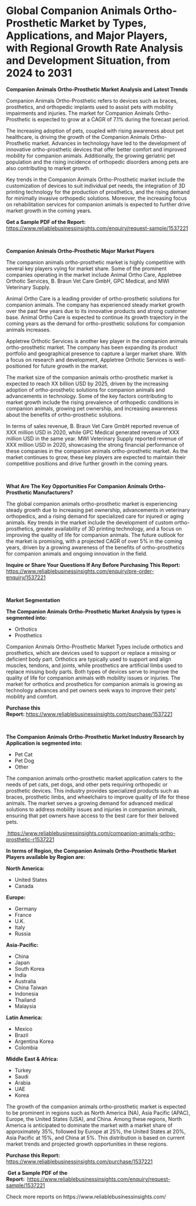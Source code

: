 <p><h1>Global Companion Animals Ortho-Prosthetic Market by Types, Applications, and Major Players, with Regional Growth Rate Analysis and Development Situation, from 2024 to 2031</h1></p><p><strong>Companion Animals Ortho-Prosthetic Market Analysis and Latest Trends</strong></p>
<p><p>Companion Animals Ortho-Prosthetic refers to devices such as braces, prosthetics, and orthopedic implants used to assist pets with mobility impairments and injuries. The market for Companion Animals Ortho-Prosthetic is expected to grow at a CAGR of 7.1% during the forecast period. </p><p>The increasing adoption of pets, coupled with rising awareness about pet healthcare, is driving the growth of the Companion Animals Ortho-Prosthetic market. Advances in technology have led to the development of innovative ortho-prosthetic devices that offer better comfort and improved mobility for companion animals. Additionally, the growing geriatric pet population and the rising incidence of orthopedic disorders among pets are also contributing to market growth.</p><p>Key trends in the Companion Animals Ortho-Prosthetic market include the customization of devices to suit individual pet needs, the integration of 3D printing technology for the production of prosthetics, and the rising demand for minimally invasive orthopedic solutions. Moreover, the increasing focus on rehabilitation services for companion animals is expected to further drive market growth in the coming years.</p></p>
<p><strong>Get a Sample PDF of the Report:&nbsp;</strong> <a href="https://www.reliablebusinessinsights.com/enquiry/request-sample/1537221">https://www.reliablebusinessinsights.com/enquiry/request-sample/1537221</a></p>
<p>&nbsp;</p>
<p><strong>Companion Animals Ortho-Prosthetic Major Market Players</strong></p>
<p><p>The companion animals ortho-prosthetic market is highly competitive with several key players vying for market share. Some of the prominent companies operating in the market include Animal Ortho Care, Appletree Orthotic Services, B. Braun Vet Care GmbH, GPC Medical, and MWI Veterinary Supply.</p><p>Animal Ortho Care is a leading provider of ortho-prosthetic solutions for companion animals. The company has experienced steady market growth over the past few years due to its innovative products and strong customer base. Animal Ortho Care is expected to continue its growth trajectory in the coming years as the demand for ortho-prosthetic solutions for companion animals increases.</p><p>Appletree Orthotic Services is another key player in the companion animals ortho-prosthetic market. The company has been expanding its product portfolio and geographical presence to capture a larger market share. With a focus on research and development, Appletree Orthotic Services is well-positioned for future growth in the market.</p><p>The market size of the companion animals ortho-prosthetic market is expected to reach XX billion USD by 2025, driven by the increasing adoption of ortho-prosthetic solutions for companion animals and advancements in technology. Some of the key factors contributing to market growth include the rising prevalence of orthopedic conditions in companion animals, growing pet ownership, and increasing awareness about the benefits of ortho-prosthetic solutions.</p><p>In terms of sales revenue, B. Braun Vet Care GmbH reported revenue of XXX million USD in 2020, while GPC Medical generated revenue of XXX million USD in the same year. MWI Veterinary Supply reported revenue of XXX million USD in 2020, showcasing the strong financial performance of these companies in the companion animals ortho-prosthetic market. As the market continues to grow, these key players are expected to maintain their competitive positions and drive further growth in the coming years.</p></p>
<p>&nbsp;</p>
<p><strong>What Are The Key Opportunities For Companion Animals Ortho-Prosthetic Manufacturers?</strong></p>
<p><p>The global companion animals ortho-prosthetic market is experiencing steady growth due to increasing pet ownership, advancements in veterinary orthopedics, and a rising demand for specialized care for injured or aging animals. Key trends in the market include the development of custom ortho-prosthetics, greater availability of 3D printing technology, and a focus on improving the quality of life for companion animals. The future outlook for the market is promising, with a projected CAGR of over 5% in the coming years, driven by a growing awareness of the benefits of ortho-prosthetics for companion animals and ongoing innovation in the field.</p></p>
<p><strong>Inquire or Share Your Questions If Any Before Purchasing This Report:</strong> <a href="https://www.reliablebusinessinsights.com/enquiry/pre-order-enquiry/1537221">https://www.reliablebusinessinsights.com/enquiry/pre-order-enquiry/1537221</a></p>
<p>&nbsp;</p>
<p><strong>Market Segmentation</strong></p>
<p><strong>The Companion Animals Ortho-Prosthetic Market Analysis by types is segmented into:</strong></p>
<p><ul><li>Orthotics</li><li>Prosthetics</li></ul></p>
<p><p>Companion Animals Ortho-Prosthetic Market Types include orthotics and prosthetics, which are devices used to support or replace a missing or deficient body part. Orthotics are typically used to support and align muscles, tendons, and joints, while prosthetics are artificial limbs used to replace missing body parts. Both types of devices serve to improve the quality of life for companion animals with mobility issues or injuries. The market for orthotics and prosthetics for companion animals is growing as technology advances and pet owners seek ways to improve their pets' mobility and comfort.</p></p>
<p><strong>Purchase this Report:&nbsp;</strong><a href="https://www.reliablebusinessinsights.com/purchase/1537221">https://www.reliablebusinessinsights.com/purchase/1537221</a></p>
<p>&nbsp;</p>
<p><strong>The Companion Animals Ortho-Prosthetic Market Industry Research by Application is segmented into:</strong></p>
<p><ul><li>Pet Cat</li><li>Pet Dog</li><li>Other</li></ul></p>
<p><p>The companion animals ortho-prosthetic market application caters to the needs of pet cats, pet dogs, and other pets requiring orthopedic or prosthetic devices. This industry provides specialized products such as braces, prosthetic limbs, and wheelchairs to improve quality of life for these animals. The market serves a growing demand for advanced medical solutions to address mobility issues and injuries in companion animals, ensuring that pet owners have access to the best care for their beloved pets.</p></p>
<p><a href="https://www.reliablebusinessinsights.com/companion-animals-ortho-prosthetic-r1537221">&nbsp;https://www.reliablebusinessinsights.com/companion-animals-ortho-prosthetic-r1537221</a></p>
<p><strong>In terms of Region, the Companion Animals Ortho-Prosthetic Market Players available by Region are:</strong></p>
<p>
    <p> <strong> North America: </strong>
        <ul>
            <li>United States</li>
            <li>Canada</li>
        </ul>
        </p> 
    <p> <strong> Europe: </strong>
        <ul>
            <li>Germany</li>
            <li>France</li>
            <li>U.K.</li>
            <li>Italy</li>
            <li>Russia</li>
        </ul>
        </p> 
    <p> <strong> Asia-Pacific: </strong>
        <ul>
            <li>China</li>
            <li>Japan</li>
            <li>South Korea</li>
            <li>India</li>
            <li>Australia</li>
            <li>China Taiwan</li>
            <li>Indonesia</li>
            <li>Thailand</li>
            <li>Malaysia</li>
        </ul>
        </p> 
    <p> <strong> Latin America: </strong>
        <ul>
            <li>Mexico</li>
            <li>Brazil</li>
            <li>Argentina Korea</li>
            <li>Colombia</li>
        </ul>
        </p> 
    <p> <strong> Middle East & Africa: </strong>
        <ul>
            <li>Turkey</li>
            <li>Saudi</li>
            <li>Arabia</li>
            <li>UAE</li>
            <li>Korea</li>
        </ul>
    </p>
    </p>
<p><p>The growth of the companion animals ortho-prosthetic market is expected to be prominent in regions such as North America (NA), Asia Pacific (APAC), Europe, the United States (USA), and China. Among these regions, North America is anticipated to dominate the market with a market share of approximately 35%, followed by Europe at 25%, the United States at 20%, Asia Pacific at 15%, and China at 5%. This distribution is based on current market trends and projected growth opportunities in these regions.</p></p>
<p><strong>Purchase this Report: </strong><a href="https://www.reliablebusinessinsights.com/purchase/1537221">https://www.reliablebusinessinsights.com/purchase/1537221</a></p>
<p>&nbsp;<strong>Get a Sample PDF of the Report:&nbsp;&nbsp;</strong><a href="https://www.reliablebusinessinsights.com/enquiry/request-sample/1537221">https://www.reliablebusinessinsights.com/enquiry/request-sample/1537221</a></p>
<p><strong></strong></p>
<p>Check more reports on https://www.reliablebusinessinsights.com/</p>